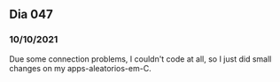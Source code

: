 ## Dia 047

### 10/10/2021

Due some connection problems, I couldn't code at all, so I just did small changes on my apps-aleatorios-em-C.